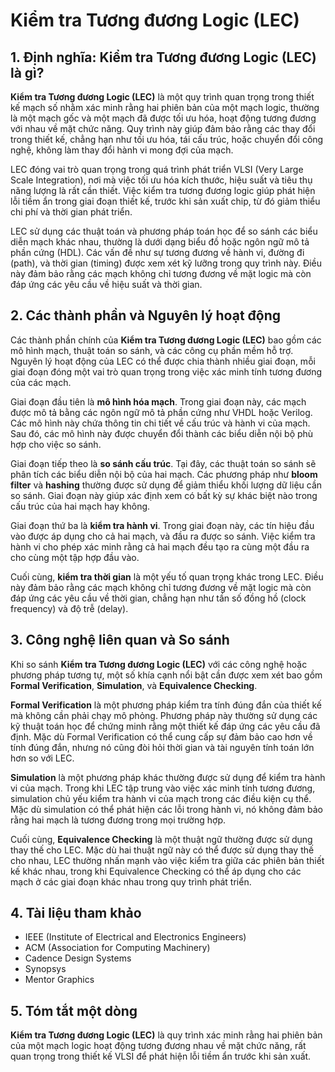 # Kiểm tra Tương đương Logic (LEC)

## 1. Định nghĩa: Kiểm tra Tương đương Logic (LEC) là gì?
**Kiểm tra Tương đương Logic (LEC)** là một quy trình quan trọng trong thiết kế mạch số nhằm xác minh rằng hai phiên bản của một mạch logic, thường là một mạch gốc và một mạch đã được tối ưu hóa, hoạt động tương đương với nhau về mặt chức năng. Quy trình này giúp đảm bảo rằng các thay đổi trong thiết kế, chẳng hạn như tối ưu hóa, tái cấu trúc, hoặc chuyển đổi công nghệ, không làm thay đổi hành vi mong đợi của mạch. 

LEC đóng vai trò quan trọng trong quá trình phát triển VLSI (Very Large Scale Integration), nơi mà việc tối ưu hóa kích thước, hiệu suất và tiêu thụ năng lượng là rất cần thiết. Việc kiểm tra tương đương logic giúp phát hiện lỗi tiềm ẩn trong giai đoạn thiết kế, trước khi sản xuất chip, từ đó giảm thiểu chi phí và thời gian phát triển. 

LEC sử dụng các thuật toán và phương pháp toán học để so sánh các biểu diễn mạch khác nhau, thường là dưới dạng biểu đồ hoặc ngôn ngữ mô tả phần cứng (HDL). Các vấn đề như sự tương đương về hành vi, đường đi (path), và thời gian (timing) được xem xét kỹ lưỡng trong quy trình này. Điều này đảm bảo rằng các mạch không chỉ tương đương về mặt logic mà còn đáp ứng các yêu cầu về hiệu suất và thời gian.

## 2. Các thành phần và Nguyên lý hoạt động
Các thành phần chính của **Kiểm tra Tương đương Logic (LEC)** bao gồm các mô hình mạch, thuật toán so sánh, và các công cụ phần mềm hỗ trợ. Nguyên lý hoạt động của LEC có thể được chia thành nhiều giai đoạn, mỗi giai đoạn đóng một vai trò quan trọng trong việc xác minh tính tương đương của các mạch.

Giai đoạn đầu tiên là **mô hình hóa mạch**. Trong giai đoạn này, các mạch được mô tả bằng các ngôn ngữ mô tả phần cứng như VHDL hoặc Verilog. Các mô hình này chứa thông tin chi tiết về cấu trúc và hành vi của mạch. Sau đó, các mô hình này được chuyển đổi thành các biểu diễn nội bộ phù hợp cho việc so sánh.

Giai đoạn tiếp theo là **so sánh cấu trúc**. Tại đây, các thuật toán so sánh sẽ phân tích các biểu diễn nội bộ của hai mạch. Các phương pháp như **bloom filter** và **hashing** thường được sử dụng để giảm thiểu khối lượng dữ liệu cần so sánh. Giai đoạn này giúp xác định xem có bất kỳ sự khác biệt nào trong cấu trúc của hai mạch hay không.

Giai đoạn thứ ba là **kiểm tra hành vi**. Trong giai đoạn này, các tín hiệu đầu vào được áp dụng cho cả hai mạch, và đầu ra được so sánh. Việc kiểm tra hành vi cho phép xác minh rằng cả hai mạch đều tạo ra cùng một đầu ra cho cùng một tập hợp đầu vào.

Cuối cùng, **kiểm tra thời gian** là một yếu tố quan trọng khác trong LEC. Điều này đảm bảo rằng các mạch không chỉ tương đương về mặt logic mà còn đáp ứng các yêu cầu về thời gian, chẳng hạn như tần số đồng hồ (clock frequency) và độ trễ (delay). 

## 3. Công nghệ liên quan và So sánh
Khi so sánh **Kiểm tra Tương đương Logic (LEC)** với các công nghệ hoặc phương pháp tương tự, một số khía cạnh nổi bật cần được xem xét bao gồm **Formal Verification**, **Simulation**, và **Equivalence Checking**.

**Formal Verification** là một phương pháp kiểm tra tính đúng đắn của thiết kế mà không cần phải chạy mô phỏng. Phương pháp này thường sử dụng các kỹ thuật toán học để chứng minh rằng một thiết kế đáp ứng các yêu cầu đã định. Mặc dù Formal Verification có thể cung cấp sự đảm bảo cao hơn về tính đúng đắn, nhưng nó cũng đòi hỏi thời gian và tài nguyên tính toán lớn hơn so với LEC.

**Simulation** là một phương pháp khác thường được sử dụng để kiểm tra hành vi của mạch. Trong khi LEC tập trung vào việc xác minh tính tương đương, simulation chủ yếu kiểm tra hành vi của mạch trong các điều kiện cụ thể. Mặc dù simulation có thể phát hiện các lỗi trong hành vi, nó không đảm bảo rằng hai mạch là tương đương trong mọi trường hợp.

Cuối cùng, **Equivalence Checking** là một thuật ngữ thường được sử dụng thay thế cho LEC. Mặc dù hai thuật ngữ này có thể được sử dụng thay thế cho nhau, LEC thường nhấn mạnh vào việc kiểm tra giữa các phiên bản thiết kế khác nhau, trong khi Equivalence Checking có thể áp dụng cho các mạch ở các giai đoạn khác nhau trong quy trình phát triển.

## 4. Tài liệu tham khảo
- IEEE (Institute of Electrical and Electronics Engineers)
- ACM (Association for Computing Machinery)
- Cadence Design Systems
- Synopsys
- Mentor Graphics

## 5. Tóm tắt một dòng
**Kiểm tra Tương đương Logic (LEC)** là quy trình xác minh rằng hai phiên bản của một mạch logic hoạt động tương đương nhau về mặt chức năng, rất quan trọng trong thiết kế VLSI để phát hiện lỗi tiềm ẩn trước khi sản xuất.